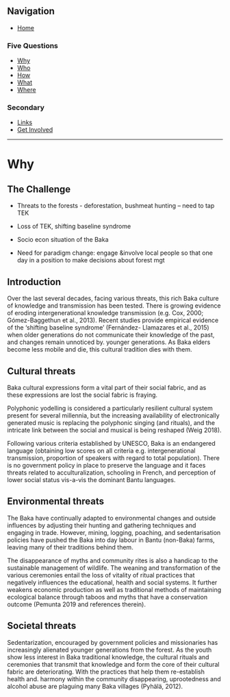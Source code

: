 ## Navigation 
- [Home](index.md)

### Five Questions

- [Why](why.md)
- [Who](who.md)
- [How](how.md)
- [What](what.md)
- [Where](where.md)

### Secondary
- [Links](links.md)
- [Get Involved](get-involved.md)

---

# Why

## The Challenge

- Threats to the forests - deforestation, bushmeat hunting – need to tap TEK
- Loss of TEK, shifting baseline syndrome

- Socio econ situation of the Baka
- Need for paradigm change:  engage &involve local people so that one day in a position to make decisions about forest mgt

## Introduction

Over the last several decades, facing various threats, this rich Baka culture of knowledge and transmission has been tested. There is growing evidence of eroding intergenerational knowledge transmission (e.g. Cox, 2000; Gómez-Baggethun et al., 2013). Recent studies provide empirical evidence of the ‘shifting baseline syndrome’ (Fernández- Llamazares et al., 2015) when older generations do not communicate their knowledge of the past, and changes remain unnoticed by. younger generations. As Baka elders become less mobile and die, this cultural tradition dies with them.

## Cultural threats

Baka cultural expressions form a vital part of their social fabric, and as these expressions are lost the social fabric is fraying. 

Polyphonic yodelling is considered a particularly resilient cultural system present for several millennia, but the increasing availability of electronically generated music is replacing the polyphonic singing (and rituals), and the intricate link between the social and musical is being reshaped (Weig 2018).

Following various criteria established by UNESCO, Baka is an endangered language (obtaining low scores on all criteria e.g. intergenerational transmission, proportion of speakers with regard to total population). There is no government policy in place to preserve the language and it faces threats related to acculturalization, schooling in French, and perception of lower social status vis-a-vis the dominant Bantu languages.

## Environmental threats
The Baka have continually adapted to environmental changes and outside influences by adjusting their hunting and gathering techniques and engaging in trade. However, mining, logging, poaching, and sedentarisation policies have pushed the Baka into day labour in Bantu (non-Baka) farms, leaving many of their traditions behind them.

The disappearance of myths and community rites is also a handicap to the sustainable management of wildlife. The weaning and transformation of the various ceremonies entail the loss of vitality of ritual practices that negatively influences the educational, health and social systems. It further weakens economic production as well as traditional methods of maintaining ecological balance through taboos and myths that have a conservation outcome (Pemunta 2019 and references therein).

## Societal threats
Sedentarization, encouraged by government policies and missionaries has increasingly alienated younger generations from the forest. As the youth show less interest in Baka traditional knowledge, the cultural rituals and ceremonies that transmit that knowledge and form the core of their cultural fabric are deteriorating. With the practices that help them re-establish health and. harmony within the community disappearing, uprootedness and alcohol abuse are plaguing many Baka villages (Pyhälä, 2012).